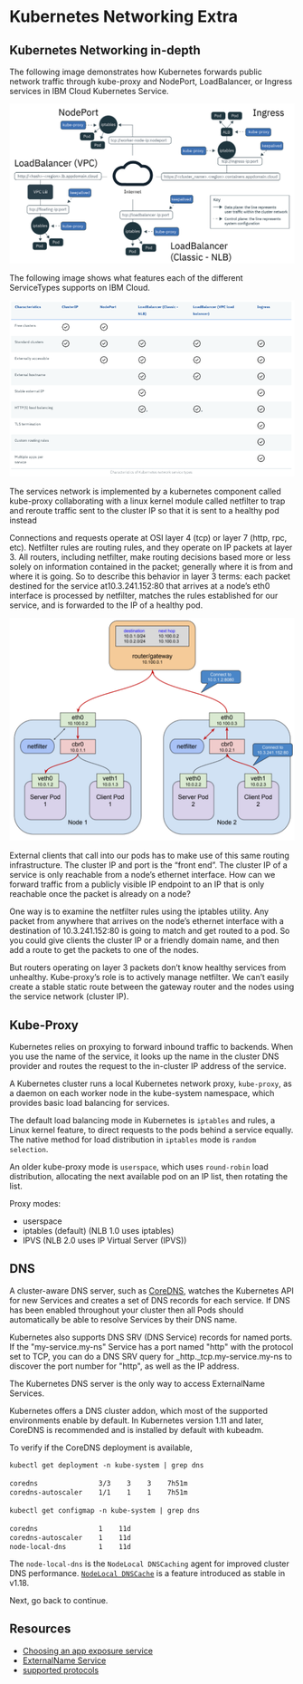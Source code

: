 # Kubernetes Networking Extra

## Kubernetes Networking in-depth

The following image demonstrates how Kubernetes forwards public network traffic through kube-proxy and NodePort, LoadBalancer, or Ingress services in IBM Cloud Kubernetes Service.

![IKS public network traffic](../images/cs_network_planning_ov-01.png)

The following image shows what features each of the different ServiceTypes supports on IBM Cloud.

![IKS public network traffic](../images/kubernetes-network-service-types.png)

The services network is implemented by a kubernetes component called kube-proxy collaborating with a linux kernel module called netfilter to trap and reroute traffic sent to the cluster IP so that it is sent to a healthy pod instead

Connections and requests operate at OSI layer 4 (tcp) or layer 7 (http, rpc, etc). Netfilter rules are routing rules, and they operate on IP packets at layer 3. All routers, including netfilter, make routing decisions based more or less solely on information contained in the packet; generally where it is from and where it is going. So to describe this behavior in layer 3 terms: each packet destined for the service at10.3.241.152:80 that arrives at a node’s eth0 interface is processed by netfilter, matches the rules established for our service, and is forwarded to the IP of a healthy pod.

![Layer 3 Forwarding](../images/kube-layer3-networking.png)

External clients that call into our pods has to make use of this same routing infrastructure. The cluster IP and port is the “front end”. The cluster IP of a service is only reachable from a node’s ethernet interface. How can we forward traffic from a publicly visible IP endpoint to an IP that is only reachable once the packet is already on a node?

One way is to examine the netfilter rules using the iptables utility. Any packet from anywhere that arrives on the node’s ethernet interface with a destination of 10.3.241.152:80 is going to match and get routed to a pod. So you could give clients the cluster IP or a friendly domain name, and then add a route to get the packets to one of the nodes.

But routers operating on layer 3 packets don’t know healthy services from unhealthy. Kube-proxy’s role is to actively manage netfilter. We can’t easily create a stable static route between the gateway router and the nodes using the service network (cluster IP).

## Kube-Proxy

Kubernetes relies on proxying to forward inbound traffic to backends. When you use the name of the service, it looks up the name in the cluster DNS provider and routes the request to the in-cluster IP address of the service.

A Kubernetes cluster runs a local Kubernetes network proxy, `kube-proxy`, as a daemon on each worker node in the kube-system namespace, which provides basic load balancing for services.

The default load balancing mode in Kubernetes is `iptables` and rules, a Linux kernel feature, to direct requests to the pods behind a service equally. The native method for load distribution in `iptables` mode is `random selection`. 

An older kube-proxy mode is `userspace`, which uses `round-robin` load distribution, allocating the next available pod on an IP list, then rotating the list.

Proxy modes:
- userspace
- iptables (default) (NLB 1.0 uses iptables)
- IPVS (NLB 2.0 uses IP Virtual Server (IPVS))

## DNS

A cluster-aware DNS server, such as [CoreDNS](https://coredns.io/), watches the Kubernetes API for new Services and creates a set of DNS records for each service. If DNS has been enabled throughout your cluster then all Pods should automatically be able to resolve Services by their DNS name.

Kubernetes also supports DNS SRV (DNS Service) records for named ports. If the "my-service.my-ns" Service has a port named "http" with the protocol set to TCP, you can do a DNS SRV query for _http._tcp.my-service.my-ns to discover the port number for "http", as well as the IP address.

The Kubernetes DNS server is the only way to access ExternalName Services.

Kubernetes offers a DNS cluster addon, which most of the supported environments enable by default. In Kubernetes version 1.11 and later, CoreDNS is recommended and is installed by default with kubeadm.

To verify if the CoreDNS deployment is available,

```
kubectl get deployment -n kube-system | grep dns

coredns               3/3    3    3    7h51m
coredns-autoscaler    1/1    1    1    7h51m

kubectl get configmap -n kube-system | grep dns

coredns               1    11d
coredns-autoscaler    1    11d
node-local-dns        1    11d
```

The `node-local-dns` is the `NodeLocal DNSCaching` agent for improved cluster DNS performance. [`NodeLocal DNSCache`](https://kubernetes.io/docs/tasks/administer-cluster/nodelocaldns/) is a feature introduced as stable in v1.18.

Next, go back to continue.

## Resources
- [Choosing an app exposure service](https://cloud.ibm.com/docs/containers?topic=containers-cs_network_planning)
- [ExternalName Service](https://kubernetes.io/docs/concepts/services-networking/service/#externalname)
- [supported protocols](https://kubernetes.io/docs/concepts/services-networking/service/#protocol-support)
